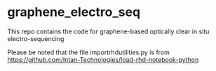 # graphene_electro_seq
This repo contains the code for graphene-based optically clear in situ electro-sequencing

Please be noted that the file importrhdutilities.py is from https://github.com/Intan-Technologies/load-rhd-notebook-python